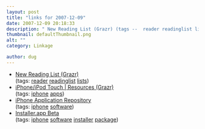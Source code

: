 ```yaml
---
layout: post
title: "links for 2007-12-09"
date: 2007-12-09 20:18:33
description: " New Reading List (Grazr) (tags --  reader readinglist lists) iPhone/iPod Touch | Resources (Grazr) (tags --  iphone apps) iPhone Application Repository (tags --  iphone software) Installer.app Beta (tags --  iphone software installer package)&#8230;"
thumbnail: defaultThumbnail.png
alt: ""
category: Linkage

author: dug
---
```


<ul class="delicious">
	<li>
		<div class="delicious-link"><a href="http://www.grazr.com/read/dug/bc05e8c">New Reading List (Grazr)</a></div>
		<div class="delicious-tags">(tags: <a href="http://del.icio.us/dug/reader">reader</a> <a href="http://del.icio.us/dug/readinglist">readinglist</a> <a href="http://del.icio.us/dug/lists">lists</a>)</div>
	</li>
	<li>
		<div class="delicious-link"><a href="http://www.grazr.com/read/fzelders/b7c82da">iPhone/iPod Touch | Resources (Grazr)</a></div>
		<div class="delicious-tags">(tags: <a href="http://del.icio.us/dug/iphone">iphone</a> <a href="http://del.icio.us/dug/apps">apps</a>)</div>
	</li>
	<li>
		<div class="delicious-link"><a href="http://www.robota.nl/articles/iPhone%20Repository.html">iPhone Application Repository</a></div>
		<div class="delicious-tags">(tags: <a href="http://del.icio.us/dug/iphone">iphone</a> <a href="http://del.icio.us/dug/software">software</a>)</div>
	</li>
	<li>
		<div class="delicious-link"><a href="http://iphone.nullriver.com/beta/">Installer.app Beta</a></div>
		<div class="delicious-tags">(tags: <a href="http://del.icio.us/dug/iphone">iphone</a> <a href="http://del.icio.us/dug/software">software</a> <a href="http://del.icio.us/dug/installer">installer</a> <a href="http://del.icio.us/dug/package">package</a>)</div>
	</li>
</ul>
